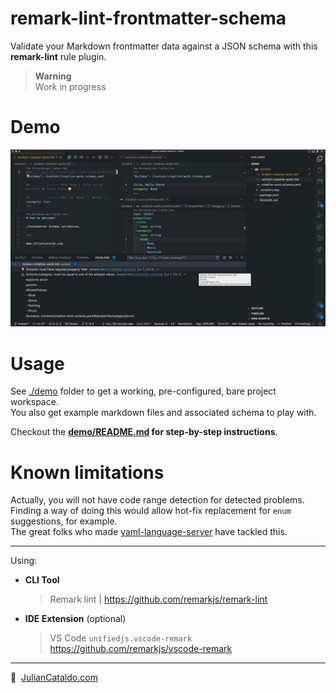 # remark-lint-frontmatter-schema

Validate your Markdown frontmatter data against a JSON schema with this **remark-lint** rule plugin.

> **Warning**  
> Work in progress

# Demo

[![Demo screenshot of frontmatter schema linter](./docs/screenshot.png)](./docs/screenshot.png)

# Usage

See [./demo](./demo/) folder to get a working, pre-configured, bare project workspace.  
You also get example markdown files and associated schema to play with.

Checkout the **[demo/README.md](demo/README.md) for step-by-step instructions**.

# Known limitations

Actually, you will not have code range detection for detected problems.  
Finding a way of doing this would allow hot-fix replacement for `enum` suggestions, for example.  
The great folks who made [yaml-language-server](https://github.com/redhat-developer/yaml-language-server)
have tackled this.

---

Using:

- **CLI Tool**
  > Remark lint | https://github.com/remarkjs/remark-lint
- **IDE Extension** (optional)
  > VS Code `unifiedjs.vscode-remark`  
  > https://github.com/remarkjs/vscode-remark

---

🔗  [JulianCataldo.com](https//www.juliancataldo.com)
